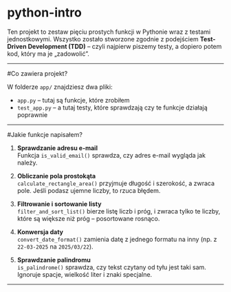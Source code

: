 # python-intro

Ten projekt to zestaw pięciu prostych funkcji w Pythonie wraz z testami jednostkowymi. Wszystko zostało stworzone zgodnie z podejściem **Test-Driven Development (TDD)** – czyli najpierw piszemy testy, a dopiero potem kod, który ma je „zadowolić”.

---

#Co zawiera projekt?

W folderze `app/` znajdziesz dwa pliki:

- `app.py` – tutaj są funkcje, które zrobiłem
- `test_app.py` – a tutaj testy, które sprawdzają czy te funkcje działają poprawnie

---

#Jakie funkcje napisałem?

1. **Sprawdzanie adresu e-mail**  
   Funkcja `is_valid_email()` sprawdza, czy adres e-mail wygląda jak należy.

2. **Obliczanie pola prostokąta**  
   `calculate_rectangle_area()` przyjmuje długość i szerokość, a zwraca pole. Jeśli podasz ujemne liczby, to rzuca błędem.

3. **Filtrowanie i sortowanie listy**  
   `filter_and_sort_list()` bierze listę liczb i próg, i zwraca tylko te liczby, które są większe niż próg – posortowane rosnąco.

4. **Konwersja daty**  
   `convert_date_format()` zamienia datę z jednego formatu na inny (np. z `22-03-2025` na `2025/03/22`).

5. **Sprawdzanie palindromu**  
   `is_palindrome()` sprawdza, czy tekst czytany od tyłu jest taki sam. Ignoruje spacje, wielkość liter i znaki specjalne.

---
